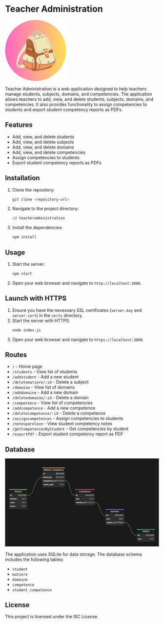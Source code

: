 # Teacher Administration

![Project Icon](public/favicon.png)

Teacher Administration is a web application designed to help teachers manage students, subjects, domains, and competencies. The application allows teachers to add, view, and delete students, subjects, domains, and competencies. It also provides functionality to assign competencies to students and export student competency reports as PDFs.

## Features

- Add, view, and delete students
- Add, view, and delete subjects
- Add, view, and delete domains
- Add, view, and delete competencies
- Assign competencies to students
- Export student competency reports as PDFs

## Installation

1. Clone the repository:
    ```sh
    git clone <repository-url>
    ```
2. Navigate to the project directory:
    ```sh
    cd teacheradministration
    ```
3. Install the dependencies:
    ```sh
    npm install
    ```

## Usage

1. Start the server:
    ```sh
    npm start
    ```
2. Open your web browser and navigate to `http://localhost:3000`.

## Launch with HTTPS

1. Ensure you have the necessary SSL certificates (`server.key` and `server.cert`) in the `certs` directory.
2. Start the server with HTTPS:
    ```sh
    node index.js
    ```
3. Open your web browser and navigate to `https://localhost:3000`.

## Routes

- `/` - Home page
- `/students` - View list of students
- `/addstudent` - Add a new student
- `/deletematiere/:id` - Delete a subject
- `/domaine` - View list of domains
- `/adddomaine` - Add a new domain
- `/deletedomaine/:id` - Delete a domain
- `/competence` - View list of competencies
- `/addcompetence` - Add a new competence
- `/deletecompetence/:id` - Delete a competence
- `/assigncompetences` - Assign competencies to students
- `/notespareleve` - View student competency notes
- `/getCompetencesByStudent` - Get competencies by student
- `/exportPdf` - Export student competency report as PDF

## Database

![Database Schema](public/dbchart.jpg)

The application uses SQLite for data storage. The database schema includes the following tables:

- `student`
- `matiere`
- `domaine`
- `competence`
- `student_competence`

## License

This project is licensed under the ISC License.